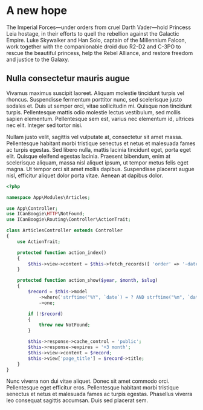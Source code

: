 # A new hope

The Imperial Forces—under orders from cruel Darth Vader—hold Princess Leia
hostage, in their efforts to quell the rebellion against the Galactic Empire. Luke Skywalker and Han
Solo, captain of the Millennium Falcon, work together with the companionable droid duo R2-D2 and C-3PO
to rescue the beautiful princess, help the Rebel Alliance, and restore freedom and justice to the Galaxy.

## Nulla consectetur mauris augue

Vivamus maximus suscipit laoreet. Aliquam molestie tincidunt turpis vel rhoncus. Suspendisse
fermentum porttitor nunc, sed scelerisque justo sodales et. Duis ut semper orci, vitae sollicitudin
mi. Quisque non tincidunt turpis. Pellentesque mattis odio molestie lectus vestibulum, sed mollis
sapien elementum. Pellentesque sem est, varius nec elementum id, ultrices nec elit. Integer sed
tortor nisi.

Nullam justo velit, sagittis vel vulputate at, consectetur sit amet massa. Pellentesque habitant
morbi tristique senectus et netus et malesuada fames ac turpis egestas. Sed libero nulla, mattis
lacinia tincidunt eget, porta eget elit. Quisque eleifend egestas lacinia. Praesent bibendum,
enim at scelerisque aliquam, massa nisl aliquet ipsum, ut tempor metus felis eget magna. Ut
tempor orci sit amet mollis dapibus. Suspendisse placerat augue nisl, efficitur aliquet dolor
porta vitae. Aenean at dapibus dolor.
 
```php
<?php

namespace App\Modules\Articles;

use App\Controller;
use ICanBoogie\HTTP\NotFound;
use ICanBoogie\Routing\Controller\ActionTrait;

class ArticlesController extends Controller
{
	use ActionTrait;

	protected function action_index()
	{
		$this->view->content = $this->fetch_records([ 'order' => '-date' ]);
	}

	protected function action_show($year, $month, $slug)
	{
		$record = $this->model
			->where('strftime("%Y", `date`) = ? AND strftime("%m", `date`) = ? AND slug = ?', $year, $month, $slug)
			->one;

		if (!$record)
		{
			throw new NotFound;
		}

		$this->response->cache_control = 'public';
		$this->response->expires = '+3 month';
		$this->view->content = $record;
		$this->view['page_title'] = $record->title;
	}
}
```

Nunc viverra non dui vitae aliquet. Donec sit amet commodo orci. Pellentesque eget efficitur eros.
Pellentesque habitant morbi tristique senectus et netus et malesuada fames ac turpis egestas.
Phasellus viverra leo consequat sagittis accumsan. Duis sed placerat sem.
